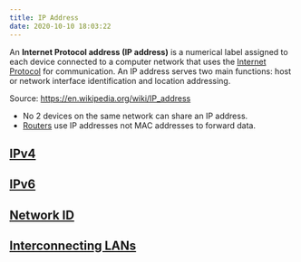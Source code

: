 ```yaml
---
title: IP Address
date: 2020-10-10 18:03:22
---
```


An **Internet Protocol address (IP address)** is a numerical label assigned to
each device connected to a computer network that uses the 
[Internet Protocol](2020-10-10--17-59-03Z--internet_protocol.md) for
communication. An IP address serves two main functions: host or network
interface identification and location addressing.

Source: https://en.wikipedia.org/wiki/IP_address

* No 2 devices on the same network can share an IP address.
* [Routers](2020-10-10--18-08-51Z--router.md) use IP addresses not MAC addresses to forward data.

## [IPv4](2020-10-21--12-40-14Z--ipv4.md)
## [IPv6](2020-10-21--12-40-26Z--ipv6.md)
## [Network ID](2020-10-26--12-51-17Z--network_id.md)
## [Interconnecting LANs](2020-10-26--12-57-15Z--interconnecting_lans.md)
